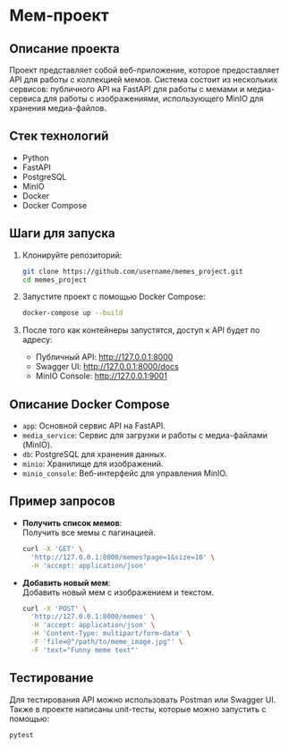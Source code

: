 # Мем-проект

## Описание проекта

Проект представляет собой веб-приложение, которое предоставляет API для работы с коллекцией мемов. Система состоит из нескольких сервисов: публичного API на FastAPI для работы с мемами и медиа-сервиса для работы с изображениями, использующего MinIO для хранения медиа-файлов.

## Стек технологий

- Python
- FastAPI
- PostgreSQL
- MinIO
- Docker
- Docker Compose

## Шаги для запуска

1. Клонируйте репозиторий:

    ```bash
    git clone https://github.com/username/memes_project.git
    cd memes_project
    ```

2. Запустите проект с помощью Docker Compose:

    ```bash
    docker-compose up --build
    ```

3. После того как контейнеры запустятся, доступ к API будет по адресу:

    - Публичный API: http://127.0.0.1:8000
    - Swagger UI: http://127.0.0.1:8000/docs
    - MinIO Console: http://127.0.0.1:9001

## Описание Docker Compose

- `app`: Основной сервис API на FastAPI.
- `media_service`: Сервис для загрузки и работы с медиа-файлами (MinIO).
- `db`: PostgreSQL для хранения данных.
- `minio`: Хранилище для изображений.
- `minio_console`: Веб-интерфейс для управления MinIO.

## Пример запросов

- **Получить список мемов**:  
  Получить все мемы с пагинацией.

    ```bash
    curl -X 'GET' \
      'http://127.0.0.1:8000/memes?page=1&size=10' \
      -H 'accept: application/json'
    ```

- **Добавить новый мем**:  
  Добавить новый мем с изображением и текстом.

    ```bash
    curl -X 'POST' \
      'http://127.0.0.1:8000/memes' \
      -H 'accept: application/json' \
      -H 'Content-Type: multipart/form-data' \
      -F 'file=@"/path/to/meme_image.jpg"' \
      -F 'text="Funny meme text"'
    ```

## Тестирование

Для тестирования API можно использовать Postman или Swagger UI. Также в проекте написаны unit-тесты, которые можно запустить с помощью:

```bash
pytest 
```










